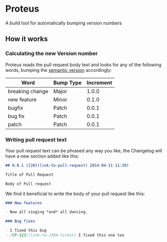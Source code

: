 # Proteus

A build tool for automatically bumping version numbers

## How it works

### Calculating the new Version number

Proteus reads the pull request body text and looks for any of the following words, bumping the [semantic version](http://semver.org) accordingly:

| Word            | Bump Type | Increment |
|-----------------|-----------|-----------|
| breaking change | Major     | 1.0.0     |
| new feature     | Minor     | 0.1.0     |
| bugfix          | Patch     | 0.0.1     |
| bug fix         | Patch     | 0.0.1     |
| patch           | Patch     | 0.0.1     |

### Writing pull request text

Your pull request text can be phrased any way you like, the Changelog will have a new section added like this:

``` markdown
## 0.0.1 ([28](link-to-pull-request) 2014-04-11 11:39)

Title of Pull Request

Body of Pull request
```

We find it beneficial to write the body of your pull request like this:

``` markdown
### New features

- Now all singing *and* all dancing.

### Bug fixes

- I fixed this bug
- [CP-123](link-to-JIRA-ticket) I fixed this one too
```

